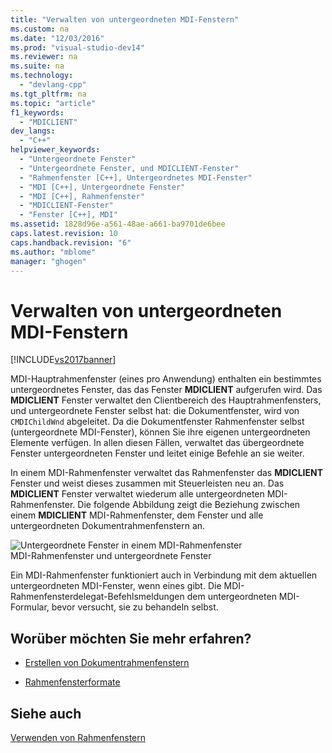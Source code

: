 ```yaml
---
title: "Verwalten von untergeordneten MDI-Fenstern"
ms.custom: na
ms.date: "12/03/2016"
ms.prod: "visual-studio-dev14"
ms.reviewer: na
ms.suite: na
ms.technology: 
  - "devlang-cpp"
ms.tgt_pltfrm: na
ms.topic: "article"
f1_keywords: 
  - "MDICLIENT"
dev_langs: 
  - "C++"
helpviewer_keywords: 
  - "Untergeordnete Fenster"
  - "Untergeordnete Fenster, und MDICLIENT-Fenster"
  - "Rahmenfenster [C++], Untergeordnetes MDI-Fenster"
  - "MDI [C++], Untergeordnete Fenster"
  - "MDI [C++], Rahmenfenster"
  - "MDICLIENT-Fenster"
  - "Fenster [C++], MDI"
ms.assetid: 1828d96e-a561-48ae-a661-ba9701de6bee
caps.latest.revision: 10
caps.handback.revision: "6"
ms.author: "mblome"
manager: "ghogen"
---
```

# Verwalten von untergeordneten MDI-Fenstern
[!INCLUDE[vs2017banner](../assembler/inline/includes/vs2017banner.md)]

MDI\-Hauptrahmenfenster \(eines pro Anwendung\) enthalten ein bestimmtes untergeordnetes Fenster, das das Fenster **MDICLIENT** aufgerufen wird.  Das **MDICLIENT** Fenster verwaltet den Clientbereich des Hauptrahmenfensters, und untergeordnete Fenster selbst hat: die Dokumentfenster, wird von `CMDIChildWnd` abgeleitet.  Da die Dokumentfenster Rahmenfenster selbst \(untergeordnete MDI\-Fenster\), können Sie ihre eigenen untergeordneten Elemente verfügen.  In allen diesen Fällen, verwaltet das übergeordnete Fenster untergeordneten Fenster und leitet einige Befehle an sie weiter.  
  
 In einem MDI\-Rahmenfenster verwaltet das Rahmenfenster das **MDICLIENT** Fenster und weist dieses zusammen mit Steuerleisten neu an.  Das **MDICLIENT** Fenster verwaltet wiederum alle untergeordneten MDI\-Rahmenfenster.  Die folgende Abbildung zeigt die Beziehung zwischen einem **MDICLIENT** MDI\-Rahmenfenster, dem Fenster und alle untergeordneten Dokumentrahmenfenstern an.  
  
 ![Untergeordnete Fenster in einem MDI&#45;Rahmenfenster](../mfc/media/vc37gb1.png "vc37GB1")  
MDI\-Rahmenfenster und untergeordnete Fenster  
  
 Ein MDI\-Rahmenfenster funktioniert auch in Verbindung mit dem aktuellen untergeordneten MDI\-Fenster, wenn eines gibt.  Die MDI\-Rahmenfensterdelegat\-Befehlsmeldungen dem untergeordneten MDI\-Formular, bevor versucht, sie zu behandeln selbst.  
  
## Worüber möchten Sie mehr erfahren?  
  
-   [Erstellen von Dokumentrahmenfenstern](../mfc/creating-document-frame-windows.md)  
  
-   [Rahmenfensterformate](../mfc/frame-window-styles-cpp.md)  
  
## Siehe auch  
 [Verwenden von Rahmenfenstern](../mfc/using-frame-windows.md)